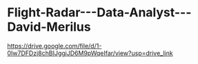 # Flight-Radar---Data-Analyst---David-Merilus


https://drive.google.com/file/d/1-0Iw7DFDzj8chBIJggjJD6M9pWqeIfar/view?usp=drive_link
